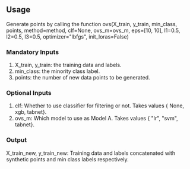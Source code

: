 

## Usage 

Generate points by calling the function ovs(X_train, y_train, min_class, points, method=method, clf=None, 
                                            ovs_m=ovs_m, eps=[10, 10], l1=0.5, l2=0.5, l3=0.5, optimizer="lbfgs", init_loras=False)

### Mandatory Inputs 

1) X_train, y_train: the training data and labels.
2) min_class: the minority class label. 
3) points: the number of new data points to be generated.

### Optional Inputs

1) clf: Whether to use classifier for filtering or not. Takes values \{ None, xgb, tabnet\}. 
2) ovs_m: Which model to use as Model A. Takes values \{ "lr", "svm", tabnet\}. 



### Output 

X_train_new, y_train_new: Training data and labels concatenated with synthetic points and min class labels respectively.